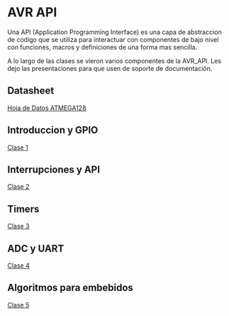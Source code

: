 # AVR API

Una API (Application Programming Interface) es una capa de abstraccion de codigo que se utiliza para interactuar con componentes de bajo nivel con funciones, macros y definiciones de una forma mas sencilla.

A lo largo de las clases se vieron varios componentes de la AVR_API. Les dejo las presentaciones para que usen de soporte de documentación.

## Datasheet
[Hoja de Datos ATMEGA128](http://ww1.microchip.com/downloads/en/DeviceDoc/2467S.pdf)

## Introduccion y GPIO
[Clase 1](https://prezi.com/view/pejecCLlw53m540mgdya/)

## Interrupciones y API
[Clase 2](https://prezi.com/view/3MOoNWbp5EfvGC6XcWAW/)

## Timers
[Clase 3](https://prezi.com/view/3JsUYUoysJXMHBO2ybcE/)

## ADC y UART
[Clase 4](https://prezi.com/view/h7WD15sWjU7kcvrK0tAW/)

## Algoritmos para embebidos
[Clase 5](https://prezi.com/view/hxctNyTLunEx9AXrMK5x/)